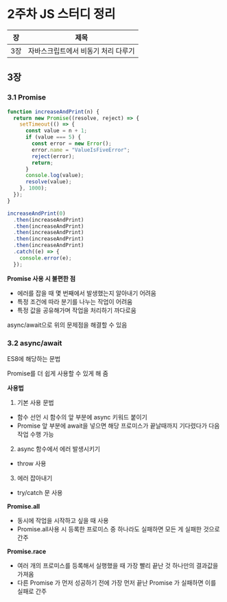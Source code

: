 # 2주차 JS 스터디 정리

| 장   | 제목          |
| ---- | ------------- |
| 3장 | 자바스크립트에서 비동기 처리 다루기 |

## 3장

### 3.1 Promise

```javascript
function increaseAndPrint(n) {
  return new Promise((resolve, reject) => {
    setTimeout(() => {
      const value = n + 1;
      if (value === 5) {
        const error = new Error();
        error.name = "ValueIsFiveError";
        reject(error);
        return;
      }
      console.log(value);
      resolve(value);
    }, 1000);
  });
}

increaseAndPrint(0)
  .then(increaseAndPrint)
  .then(increaseAndPrint)
  .then(increaseAndPrint)
  .then(increaseAndPrint)
  .then(increaseAndPrint)
  .catch((e) => {
    console.error(e);
  });

```





**Promise 사용 시 불편한 점**

- 에러를 잡을 때 몇 번째에서 발생했는지 알아내기 어려움
- 특정 조건에 따라 분기를 나누는 작업이 어려움
- 특정 값을 공유해가며 작업을 처리하기 까다로움



async/await으로 위의 문제점을 해결할 수 있음

### 3.2 async/await

ES8에 해당하는 문법

Promise를 더 쉽게 사용할 수 있게 해 줌



**사용법**

1. 기본 사용 문법

- 함수 선언 시 함수의 앞 부분에 async 키워드 붙이기
- Promise 앞 부분에 await을 넣으면 해당 프로미스가 끝날때까지 기다렸다가 다음 작업 수행 가능



2. async 함수에서 에러 발생시키기

- throw 사용



3. 에러 잡아내기

- try/catch 문 사용



**Promise.all**

- 동시에 작업을 시작하고 싶을 때 사용
- Promise.all사용 시 등록한 프로미스 중 하나라도 실패하면 모든 게 실패한 것으로 간주



**Promise.race**

- 여러 개의 프로미스를 등록해서 실행했을 때 가장 빨리 끝난 것 하나만의 결과값을 가져옴
- 다른 Promise 가 먼저 성공하기 전에 가장 먼저 끝난 Promise 가 실패하면 이를 실패로 간주



